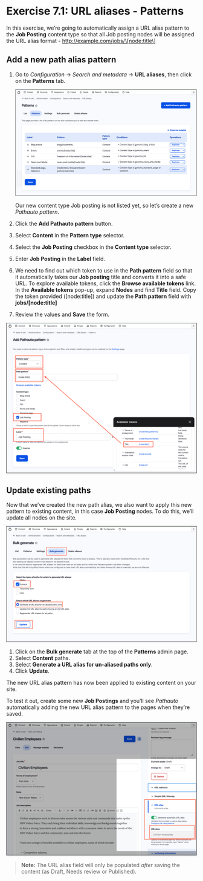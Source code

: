 # Exercise 7.1: URL aliases - Patterns

In this exercise, we’re going to automatically assign a URL alias pattern to the **Job Posting** content type so that all Job posting nodes will be assigned the URL alias format - http://example.com/jobs/\[node:title\]

## Add a new path alias pattern

1. Go to _Configuration_ → _Search and metadata_ → **URL aliases**, then click on the **Patterns** tab.

    ![Image of URL alias Patterns](../.gitbook/assets/Ex-7-1-URL-Patterns-1.png)

    Our new content type Job posting is not listed yet, so let’s create a new _Pathauto pattern_. 
    
2. Click the **Add Pathauto pattern** button.
3. Select **Content** in the **Pattern type** selector.
4. Select the **Job Posting** checkbox in the **Content type** selector.
5. Enter **Job Posting** in the **Label** field.
6. We need to find out which token to use in the **Path pattern** field so that it automatically takes our **Job posting** title and converts it into a safe URL. To explore available tokens, click the **Browse available tokens** link. In the **Available tokens** pop-up, expand **Nodes** and find **Title** field. Copy the token provided \(\[node:title\]\) and update the **Path pattern** field with **jobs/\[node:title\]**
7. Review the values and **Save** the form.

![Image of URL alias Patterns](../.gitbook/assets/Ex-7-1-URL-Patterns-2.png)

## Update existing paths

Now that we’ve created the new path alias, we also want to apply this new pattern to existing content, in this case **Job Posting** nodes. To do this, we’ll update all nodes on the site.

![Image of URL alias Patterns](../.gitbook/assets/Ex-7-1-URL-Patterns-3.png)

1. Click on the **Bulk generate** tab at the top of the **Patterns** admin page.
2. Select **Content** paths.
3. Select **Generate a URL alias for un-aliased paths only**.
4. Click **Update**.

The new URL alias pattern has now been applied to existing content on your site.

To test it out, create some new **Job Postings** and you’ll see _Pathauto_ automatically adding the new URL alias pattern to the pages when they’re saved.

![Image of New Job posting with URL Alias](../.gitbook/assets/Ex-7-1-URL-Patterns-4.png)

> **Note:** The URL alias field will only be populated _after_ saving the content \(as Draft, Needs review or Published\). 
